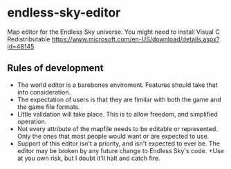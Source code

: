 # endless-sky-editor
Map editor for the Endless Sky universe.
You might need to install Visual C Redistributable https://www.microsoft.com/en-US/download/details.aspx?id=48145
## Rules of development

+ The world editor is a barebones enviroment. Features should take that into consideration. 
+ The expectation of users is that they are fimilar with both the game and the game file formats.
+ Little validation will take place. This is to allow freedom, and simplified operation.
+ Not every attribute of the mapfile needs to be editable or represented. Only the ones that most people would want or are expected to use.
+ Support of this editor isn't a priority, and isn't expected to ever be. The editor may be broken by any future change to Endless Sky's code. 
+Use at you own risk, but I doubt it'll halt and catch fire.
